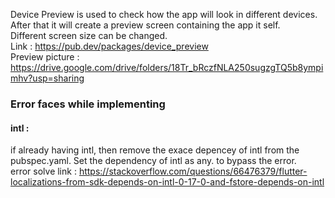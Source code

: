 Device Preview is used to check how the app will look in different devices.</br>
After that it will create a preview screen containing the app it self. </br>
Different screen size can be changed. </br>
Link : https://pub.dev/packages/device_preview </br>
Preview picture : https://drive.google.com/drive/folders/18Tr_bRczfNLA250sugzgTQ5b8ympimhv?usp=sharing

### Error faces while implementing 
#### intl :
 if already having intl, then remove the exace depencey of intl from the pubspec.yaml. Set the dependency of intl as any. to bypass the error.</br>
error solve link : https://stackoverflow.com/questions/66476379/flutter-localizations-from-sdk-depends-on-intl-0-17-0-and-fstore-depends-on-intl
